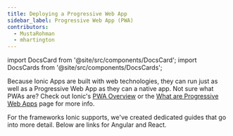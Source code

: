 ```yaml
---
title: Deploying a Progressive Web App
sidebar_label: Progressive Web App (PWA)
contributors:
  - MustaRohman
  - mhartington
---
```

import DocsCard from '@site/src/components/DocsCard';
import DocsCards from '@site/src/components/DocsCards';


Because Ionic Apps are built with web technologies, they can run just as well as a Progressive Web App as they can a native app. Not sure what PWAs are? Check out Ionic's <a href="https://ionicframework.com/pwa" target="_blank">PWA Overview</a> or the <a href="/docs/core-concepts/what-are-progressive-web-apps">What are Progressive Web Apps</a> page for more info.

For the frameworks Ionic supports, we've created dedicated guides that go into more detail. Below are links for Angular and React.

<DocsCards>
  <DocsCard header="Angular" href="/docs/angular/pwa" img="/img/frameworks/angular.svg"></DocsCard>
  <DocsCard header="React" href="/docs/react/pwa" img="/img/frameworks/react.svg"></DocsCard>
</DocsCards>
